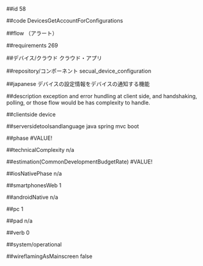 ##id
58

##code
DevicesGetAccountForConfigurations

##flow
（アラート）

##requirements
269

##デバイス/クラウド
クラウド・アプリ

##repository/コンポーネント
secual_device_configuration

##japanese
デバイスの設定情報をデバイスの通知する機能

##description
exception and error hundling at client side, and handshaking, polling, or those flow would be has complexity to handle.

##clientside
device

##serversidetoolsandlanguage
java spring mvc boot

##phase
#VALUE!

##technicalComplexity
n/a

##estimation(CommonDevelopmentBudgetRate)
#VALUE!

##iosNativePhase
n/a

##smartphonesWeb
1

##androidNative
n/a

##pc
1

##pad
n/a

##verb
0

##system/operational


##wireflamingAsMainscreen
false